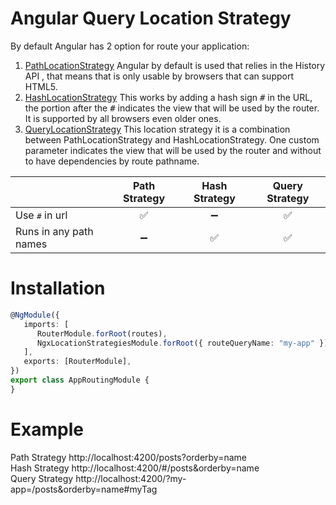 # Angular Query Location Strategy

By default Angular has 2 option for route your application:
1. [PathLocationStrategy](https://angular.io/api/common/PathLocationStrategy) Angular by default is used that relies in the History API , that means that is only usable by browsers that can support HTML5.
2. [HashLocationStrategy](https://angular.io/api/common/HashLocationStrategy) This works by adding a hash sign <kbd>#</kbd> in the URL, the portion after the <kbd>#</kbd> indicates the view that will be used by the router. It is supported by all browsers even older ones.
3. [QueryLocationStrategy](https://github.com/turturean/ngx-location-strategies) This location strategy it is a combination between PathLocationStrategy and HashLocationStrategy.
   One custom parameter indicates the view that will be used by the router and without to have dependencies by route pathname.

|                         |   Path Strategy    |   Hash Strategy    |   Query Strategy   |
|:------------------------|:------------------:|:------------------:|:------------------:|
| Use <kbd>#</kbd> in url | :white_check_mark: | :heavy_minus_sign: | :white_check_mark: |
| Runs in any path names  | :heavy_minus_sign: | :white_check_mark: | :white_check_mark: |


# Installation
```typescript
@NgModule({
   imports: [
      RouterModule.forRoot(routes),
      NgxLocationStrategiesModule.forRoot({ routeQueryName: "my-app" })
   ],
   exports: [RouterModule],
})
export class AppRoutingModule {
}
```

# Example
Path Strategy http://localhost:4200/posts?orderby=name <br/>
Hash Strategy http://localhost:4200/#/posts&orderby=name <br/>
Query Strategy http://localhost:4200/?my-app=/posts&orderby=name#myTag <br/>
